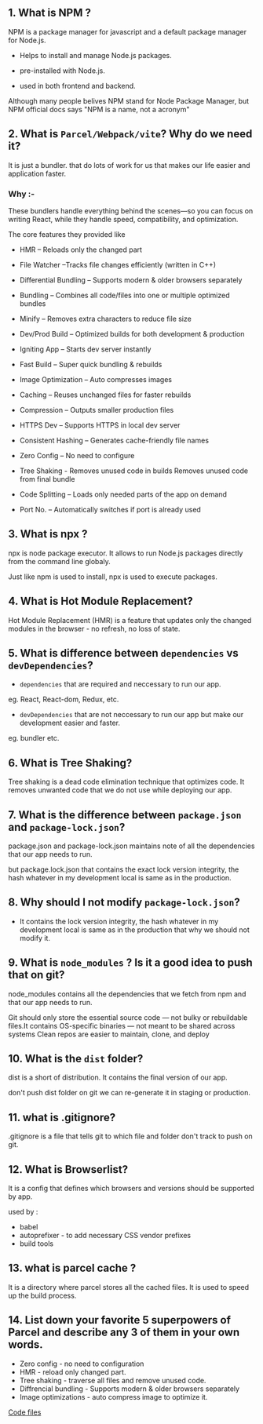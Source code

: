 

## 1. What is NPM ?
NPM is a package manager for javascript and a default package manager for Node.js.

- Helps to install and manage Node.js packages.

- pre-installed with Node.js.

- used in both frontend and backend.

Although many people belives NPM stand for Node Package Manager, but NPM official docs says "NPM is a name, not a acronym"

## 2. What is `Parcel/Webpack/vite`? Why do we need it?

It is just a bundler. that do lots of work for us that makes our life easier and application faster.

### Why :- 
These bundlers handle everything behind the scenes—so you can focus on writing React, while they handle speed, compatibility, and optimization.

The core features they provided like

- HMR – Reloads only the changed part

- File Watcher –Tracks file changes efficiently (written in C++)

- Differential Bundling – Supports modern & older browsers separately

- Bundling – Combines all code/files into one or multiple optimized bundles

- Minify – Removes extra characters to reduce file size

-  Dev/Prod Build – Optimized builds for both development & production

-  Igniting App – Starts dev server instantly

- Fast Build – Super quick bundling & rebuilds 

- Image Optimization – Auto compresses images

- Caching –  Reuses unchanged files for faster rebuilds

- Compression –  Outputs smaller production files

- HTTPS Dev –  Supports HTTPS in local dev server

- Consistent Hashing – Generates cache-friendly file names

- Zero Config – No need to configure

- Tree Shaking - Removes unused code in builds Removes unused code from final bundle

- Code Splitting –  Loads only needed parts of the app on demand

- Port No. –  Automatically switches if port is already used



## 3. What is npx ?
npx is node package executor. It allows to run Node.js packages directly from the command line globaly.

Just like npm is used to install, npx is used to execute packages.

## 4. What is Hot Module Replacement?
Hot Module Replacement (HMR) is a feature that updates only the changed modules in the browser -  no refresh, no loss of state.


## 5. What is difference between `dependencies` vs `devDependencies`?

- `dependencies` that are required and neccessary to run our app.

eg. React, React-dom, Redux, etc.

- `devDependencies` that are not neccessary to run our app but make our development easier and faster.

eg. bundler etc.


## 6. What is Tree Shaking?
Tree shaking is a dead code elimination technique that optimizes code. It removes unwanted code that we do not use while deploying our app.

## 7. What is the difference between `package.json` and `package-lock.json`?

package.json and package-lock.json maintains note of all the dependencies that our app needs to run.

but package.lock.json that contains the exact lock version integrity, the hash whatever in my development local is same as in the production.

## 8. Why should I not modify `package-lock.json`?
- It contains the lock version integrity, the hash whatever in my development local is same as in the production that why we should not modify it.

## 9. What is `node_modules` ? Is it a good idea to push that on git?
node_modules contains all the dependencies that we fetch from npm and that our app needs to run.

Git should only store the essential source code — not bulky or rebuildable files.It contains OS-specific binaries — not meant to be shared across systems Clean repos are easier to maintain, clone, and deploy


## 10. What is the `dist` folder?
dist is a short of distribution. It contains the final version of our app. 

don't push dist folder on git we can re-generate it in staging or production.

## 11. what is .gitignore?
.gitignore is a file that tells git to which file and folder don't track to push on git.

## 12. What is Browserlist?
It is a config that defines which browsers and versions should be supported by app.

used by : 
- babel
- autoprefixer - to add necessary CSS vendor prefixes
- build tools


## 13. what is parcel cache ?
It is a directory where parcel stores all the cached files. It is used to speed up the build process.

## 14. List down your favorite 5 superpowers of Parcel and describe any 3 of them in your own words.
- Zero config - no need to configuration
- HMR - reload only changed part.
- Tree shaking - traverse all files and remove unused code.
- Diffrencial bundling - Supports modern & older browsers separately
- Image optimizations - auto compress image to optimize it.

[Code files](../coding-basics/App.js)
